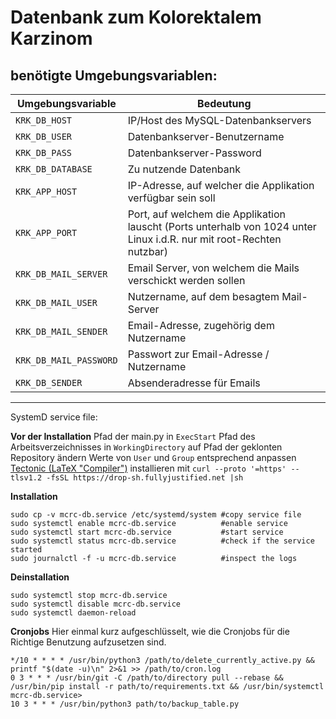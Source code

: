 # Datenbank zum Kolorektalem Karzinom

## benötigte Umgebungsvariablen:

| Umgebungsvariable     | Bedeutung                                                                                                            |
| --------------------- | -------------------------------------------------------------------------------------------------------------------- |
| `KRK_DB_HOST`         | IP/Host des MySQL-Datenbankservers                                                                                   |
| `KRK_DB_USER`         | Datenbankserver-Benutzername                                                                                         |
| `KRK_DB_PASS`         | Datenbankserver-Password                                                                                             |
| `KRK_DB_DATABASE`     | Zu nutzende Datenbank                                                                                                |
| `KRK_APP_HOST`        | IP-Adresse, auf welcher die Applikation verfügbar sein soll                                                          |
| `KRK_APP_PORT`        | Port, auf welchem die Applikation lauscht (Ports unterhalb von 1024 unter Linux i.d.R. nur mit root-Rechten nutzbar) |
| `KRK_DB_MAIL_SERVER`  | Email Server, von welchem die Mails verschickt werden sollen                                                         |
| `KRK_DB_MAIL_USER`    | Nutzername, auf dem besagtem Mail-Server                                                                             |
| `KRK_DB_MAIL_SENDER`  | Email-Adresse, zugehörig dem Nutzername                                                                              |
| `KRK_DB_MAIL_PASSWORD`| Passwort zur Email-Adresse / Nutzername                                                                              |
| `KRK_DB_SENDER`       | Absenderadresse für Emails
---

SystemD service file:

**Vor der Installation**
Pfad der main.py in `ExecStart`
Pfad des Arbeitsverzeichnisses in `WorkingDirectory` auf Pfad der geklonten Repository ändern
Werte von `User` und `Group` entsprechend anpassen
[Tectonic (LaTeX "Compiler")](https://tectonic-typesetting.github.io/en-US/index.html) installieren mit `curl --proto '=https' --tlsv1.2 -fsSL https://drop-sh.fullyjustified.net |sh`


**Installation**
```
sudo cp -v mcrc-db.service /etc/systemd/system #copy service file
sudo systemctl enable mcrc-db.service          #enable service
sudo systemctl start mcrc-db.service           #start service
sudo systemctl status mcrc-db.service          #check if the service started
sudo journalctl -f -u mcrc-db.service          #inspect the logs
```
**Deinstallation**
```
sudo systemctl stop mcrc-db.service
sudo systemctl disable mcrc-db.service
sudo systemctl daemon-reload
```

**Cronjobs**
Hier einmal kurz aufgeschlüsselt, wie die Cronjobs für die Richtige Benutzung aufzusetzen sind.
```
*/10 * * * * /usr/bin/python3 /path/to/delete_currently_active.py && printf "$(date -u)\n" 2>&1 >> /path/to/cron.log
0 3 * * * /usr/bin/git -C /path/to/directory pull --rebase && /usr/bin/pip install -r path/to/requirements.txt && /usr/bin/systemctl mcrc-db.service>
10 3 * * * /usr/bin/python3 path/to/backup_table.py
```
